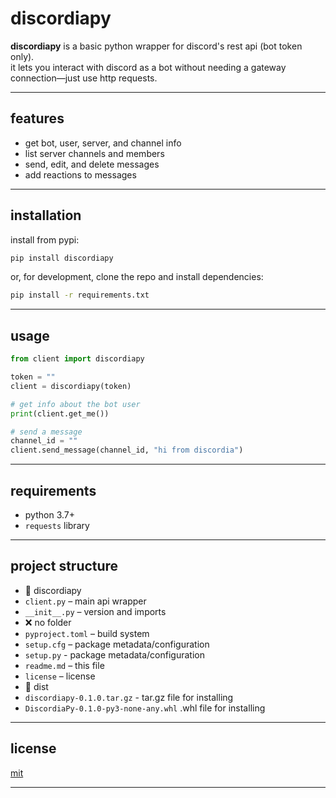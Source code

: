 # discordiapy

**discordiapy** is a basic python wrapper for discord's rest api (bot token only).  
it lets you interact with discord as a bot without needing a gateway connection—just use http requests.

---

## features

- get bot, user, server, and channel info
- list server channels and members
- send, edit, and delete messages
- add reactions to messages

---

## installation

install from pypi:

```sh
pip install discordiapy
```

or, for development, clone the repo and install dependencies:

```sh
pip install -r requirements.txt
```

---

## usage

```python
from client import discordiapy

token = ""
client = discordiapy(token)

# get info about the bot user
print(client.get_me())

# send a message
channel_id = ""
client.send_message(channel_id, "hi from discordia")
```

---

## requirements

- python 3.7+
- `requests` library

---

## project structure
- 📂 discordiapy
- `client.py` – main api wrapper
- `__init__.py` – version and imports
-  ❌ no folder
- `pyproject.toml` – build system
- `setup.cfg` – package metadata/configuration
- `setup.py` - package metadata/configuration
- `readme.md` – this file
- `license` – license
- 📂 dist
- `discordiapy-0.1.0.tar.gz` - tar.gz file for installing
- `DiscordiaPy-0.1.0-py3-none-any.whl` .whl file for installing

---

## license

[mit](LICENSE)

---
